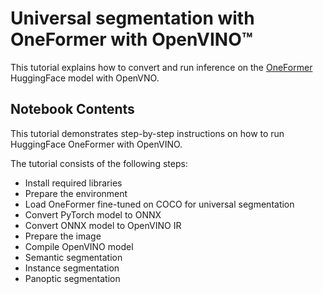 # Universal segmentation with OneFormer with OpenVINO™


This tutorial explains how to convert and run inference on the [OneFormer](https://huggingface.co/docs/transformers/model_doc/oneformer) HuggingFace model with OpenVNO.


## Notebook Contents

This tutorial demonstrates step-by-step instructions on how to run HuggingFace OneFormer with OpenVINO.

The tutorial consists of the following steps:
- Install required libraries
- Prepare the environment
- Load OneFormer fine-tuned on COCO for universal segmentation
- Convert PyTorch model to ONNX
- Convert ONNX model to OpenVINO IR
- Prepare the image
- Compile OpenVINO model
- Semantic segmentation
- Instance segmentation
- Panoptic segmentation